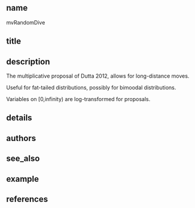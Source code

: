 ## name
mvRandomDive
## title
## description
The multiplicative proposal of Dutta 2012, allows for long-distance moves.

Useful for fat-tailed distributions, possibly for bimoodal distributions.

Variables on [0,infinity) are log-transformed for proposals.

## details
## authors
## see_also
## example
## references
